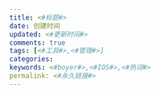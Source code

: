 ```yaml
---
title: <#标题#>
date: 创建时间
updated: <#更新时间#>
comments: true
tags: [<#工具#>,<#管理#>]
categories: 
keywords: <#boyer#>,<#IOS#>,<#热词#>
permalink: <#永久链接#>
---
```

